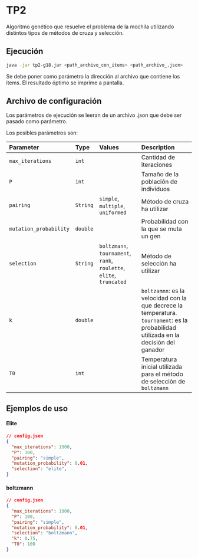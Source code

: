 
# TP2
Algoritmo genético que resuelve el problema de la mochila utilizando distintos tipos de métodos de cruza y selección.

## Ejecución
```bash
java -jar tp2-g18.jar <path_archivo_con_items> <path_archivo_.json>
```
Se debe poner como parámetro la dirección al archivo que contiene los items.
El resultado óptimo se imprime a pantalla.

## Archivo de configuración
Los parámetros de ejecución se leeran de un archivo .json que debe ser pasado como parámetro.

Los posibles parámetros son:

| Parameter     | Type     | Values                                        | Description                                                                       |
| :-------------| :------- |:----------------------------------------------|:----------------------------------------------------------------------------------|
| `max_iterations`         | `int` |  | Cantidad de iteraciones                                          |
| `P`       | `int`    |                                               | Tamaño de la población de individuos             |
| `pairing`   | `String` | `simple`, `multiple`, `uniformed`    | Método de cruza ha utilizar |
| `mutation_probability`   | `double` |     | Probabilidad con la que se muta un gen |
| `selection`   | `String` |  `boltzmann`, `tournament`, `rank`, `roulette`, `elite`, `truncated`   | Método de selección ha utilizar |
| `k`   | `double` |     | `boltzamnn`: es la velocidad con la que decrece la temperatura. `tournament`: es la probabilidad utilizada en la decisión del ganador |
| `T0`   | `int` |     | Temperatura inicial utilizada para el método de selección de `boltzmann` |


## Ejemplos de uso
#### Elite
```json
// config.json
{
  "max_iterations": 1000,
  "P": 100,
  "pairing": "simple",
  "mutation_probability": 0.01,
  "selection": "elite",
}
```

#### boltzmann
```json
// config.json
{
  "max_iterations": 1000,
  "P": 100,
  "pairing": "simple",
  "mutation_probability": 0.01,
  "selection": "boltzmann",
  "k": 0.75,
  "T0": 100
}
```




